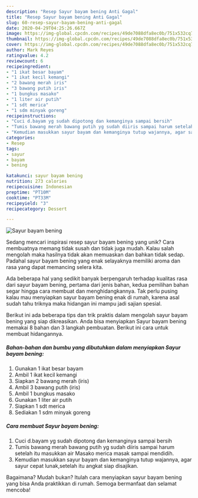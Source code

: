 ```yaml
---
description: "Resep Sayur bayam bening Anti Gagal"
title: "Resep Sayur bayam bening Anti Gagal"
slug: 60-resep-sayur-bayam-bening-anti-gagal
date: 2020-04-29T04:25:26.667Z
image: https://img-global.cpcdn.com/recipes/49de7088dfa8ec0b/751x532cq70/sayur-bayam-bening-foto-resep-utama.jpg
thumbnail: https://img-global.cpcdn.com/recipes/49de7088dfa8ec0b/751x532cq70/sayur-bayam-bening-foto-resep-utama.jpg
cover: https://img-global.cpcdn.com/recipes/49de7088dfa8ec0b/751x532cq70/sayur-bayam-bening-foto-resep-utama.jpg
author: Mark Reyes
ratingvalue: 4.2
reviewcount: 6
recipeingredient:
- "1 ikat besar bayam"
- "1 ikat kecil kemangi"
- "2 bawang merah iris"
- "3 bawang putih iris"
- "1 bungkus masako"
- "1 liter air putih"
- "1 sdt merica"
- "1 sdm minyak goreng"
recipeinstructions:
- "Cuci d.bayam yg sudah dipotong dan kemanginya sampai bersih"
- "Tumis bawang merah bawang putih yg sudah diiris sampai harum setelah itu masukkan air Masako merica masak sampai mendidih."
- "Kemudian masukkan sayur bayam dan kemanginya tutup wajannya, agar sayur cepat lunak,setelah itu angkat siap disajikan."
categories:
- Resep
tags:
- sayur
- bayam
- bening

katakunci: sayur bayam bening 
nutrition: 273 calories
recipecuisine: Indonesian
preptime: "PT10M"
cooktime: "PT33M"
recipeyield: "3"
recipecategory: Dessert

---
```



![Sayur bayam bening](https://img-global.cpcdn.com/recipes/49de7088dfa8ec0b/751x532cq70/sayur-bayam-bening-foto-resep-utama.jpg)

Sedang mencari inspirasi resep sayur bayam bening yang unik? Cara membuatnya memang tidak susah dan tidak juga mudah. Kalau salah mengolah maka hasilnya tidak akan memuaskan dan bahkan tidak sedap. Padahal sayur bayam bening yang enak selayaknya memiliki aroma dan rasa yang dapat memancing selera kita.



Ada beberapa hal yang sedikit banyak berpengaruh terhadap kualitas rasa dari sayur bayam bening, pertama dari jenis bahan, kedua pemilihan bahan segar hingga cara membuat dan menghidangkannya. Tak perlu pusing kalau mau menyiapkan sayur bayam bening enak di rumah, karena asal sudah tahu triknya maka hidangan ini mampu jadi sajian spesial.


Berikut ini ada beberapa tips dan trik praktis dalam mengolah sayur bayam bening yang siap dikreasikan. Anda bisa menyiapkan Sayur bayam bening memakai 8 bahan dan 3 langkah pembuatan. Berikut ini cara untuk membuat hidangannya.

<!--inarticleads1-->

##### Bahan-bahan dan bumbu yang dibutuhkan dalam menyiapkan Sayur bayam bening:

1. Gunakan 1 ikat besar bayam
1. Ambil 1 ikat kecil kemangi
1. Siapkan 2 bawang merah (iris)
1. Ambil 3 bawang putih (iris)
1. Ambil 1 bungkus masako
1. Gunakan 1 liter air putih
1. Siapkan 1 sdt merica
1. Sediakan 1 sdm minyak goreng




<!--inarticleads2-->

##### Cara membuat Sayur bayam bening:

1. Cuci d.bayam yg sudah dipotong dan kemanginya sampai bersih
1. Tumis bawang merah bawang putih yg sudah diiris sampai harum setelah itu masukkan air Masako merica masak sampai mendidih.
1. Kemudian masukkan sayur bayam dan kemanginya tutup wajannya, agar sayur cepat lunak,setelah itu angkat siap disajikan.




Bagaimana? Mudah bukan? Itulah cara menyiapkan sayur bayam bening yang bisa Anda praktikkan di rumah. Semoga bermanfaat dan selamat mencoba!
